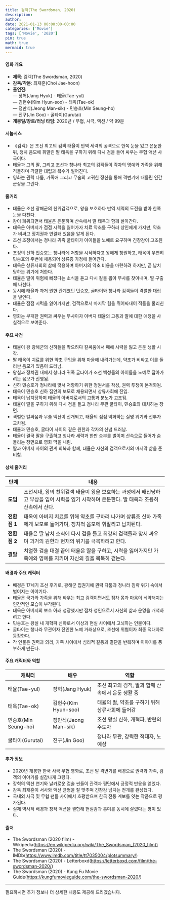```yaml
---
title: 검객(The Swordsman, 2020)
description: 
author: 
date: 2021-01-13 00:00:00+00:00
categories: ['Movie']
tags: ['Movie', '2020']
pin: true
math: true
mermaid: true
---
```

#### 영화 개요

- **제목**: 검객(The Swordsman, 2020)  
- **감독/각본**: 최재훈(Choi Jae-hoon)  
- **출연진**:  
  — 장혁(Jang Hyuk) - 태율(Tae-yul)  
  — 김현수(Kim Hyun-soo) - 태옥(Tae-ok)  
  — 정만식(Jeong Man-sik) - 민승호(Min Seung-ho)  
  — 진구(Jin Goo) - 굴타이(Gurutai)  
- **개봉일/장르/러닝 타임**: 2020년 / 무협, 사극, 액션 / 약 99분  

#### 시놉시스

- 《검객》은 조선 최고의 검객 태율이 반역 세력의 공격으로 한쪽 눈을 잃고 은둔한 뒤, 정치 음모에 휘말린 딸 태옥을 구하기 위해 다시 검을 들어 싸우는 무협 액션 사극이다.  
- 태율과 그의 딸, 그리고 조선과 청나라 최고의 검객들이 각자의 명예와 가족을 위해 격돌하며 격렬한 대립과 복수가 벌어진다.  
- 영화는 권력 다툼, 가족애 그리고 무술의 고귀한 정신을 통해 격변기에 내몰린 인간 군상을 그린다.  

#### 줄거리

- 태율은 조선 광해군의 친위검객으로, 왕을 보호하다 반역 세력의 도전을 받아 한쪽 눈을 다친다.  
- 왕이 폐위되면서 태율은 은둔하며 산속에서 딸 태옥과 함께 살아간다.  
- 태옥은 아버지가 점점 시력을 잃어가자 치료 약초를 구하러 상인에게 가지만, 약초가 비싸고 정치권과 연결돼 있음을 알게 된다.  
- 조선 조정에서는 청나라 귀족 굴타이가 아이들을 노예로 요구하며 긴장감이 고조된다.  
- 조정의 신하 민승호는 청나라에 저항을 시작하자고 왕에게 청원하고, 태옥이 우연히 민승호의 주변에 채용되어 상류층 가정에 들어간다.  
- 태옥은 상류사회의 삶에 적응하며 아버지의 약초 비용을 마련하려 하지만, 곧 납치당하는 위기에 처한다.  
- 태율은 딸이 위험에 빠졌다는 소식을 듣고 다시 칼을 뽑아 무사를 찾아내며, 딸 구출에 나선다.  
- 동시에 태율과 과거 원한 관계였던 민승호, 굴타이와 청나라 검객들이 격렬한 대립을 벌인다.  
- 태율은 점점 시력을 잃어가지만, 검객으로서 마지막 힘을 쥐어짜내어 적들을 물리친다.  
- 영화는 부패한 권력과 싸우는 무사이자 아버지 태율의 고통과 딸에 대한 애정을 사실적으로 보여준다.  

#### 주요 사건

- 태율이 왕 광해군의 신하들을 막으려다 칼싸움에서 패해 시력을 잃고 은둔 생활 시작.  
- 딸 태옥이 치료를 위한 약초 구입을 위해 마을에 내려가는데, 약초가 비싸고 이를 둘러싼 음모가 있음이 드러남.  
- 왕실과 정치권 내에서 청나라 귀족 굴타이가 조선 백성들의 아이들을 노예로 잡아가려는 음모가 진행됨.  
- 신하 민승호가 청나라에 맞서 저항하기 위한 청원서를 작성, 권력 투쟁이 본격화됨.  
- 태옥이 민승호 신하 집안의 보모로 채용되면서 상류사회에 진입.  
- 태옥이 납치당하며 태율의 아버지로서의 고통과 분노가 고조됨.  
- 태율이 딸을 구하기 위해 다시 검을 들고 청나라 무관 굴타이, 민승호와 대치하는 장면.  
- 격렬한 칼싸움과 무술 액션이 전개되고, 태율의 점점 악화하는 실명 위기와 전투가 교차됨.  
- 태율과 민승호, 굴타이 사이의 깊은 원한과 각자의 신념 드러남.  
- 태율이 결국 딸을 구출하고 청나라 세력과 한판 승부를 벌이며 산속으로 들어가 숨 돌리는 장면으로 영화 막을 내림.  
- 딸과 아버지 사이의 관계 회복과 함께, 태율은 자신의 검객으로서의 마지막 삶을 준비함.  

#### 상세 줄거리

| **단계**   | **내용**                                                                                  |
|------------|-------------------------------------------------------------------------------------------|
| **도입**   | 조선시대, 왕의 친위검객 태율이 왕을 보호하는 과정에서 배신당하고 부상을 입어 시력을 잃기 시작하며 은둔한다. 딸 태옥과 조용히 산속에서 산다. |
| **전환점 1** | 태옥이 아버지 치료를 위해 약초를 구하러 나가며 상류층 신하 가족에게 보모로 들어가며, 정치적 음모에 휘말리고 납치된다.                      |
| **전환점 2** | 태율은 딸 납치 소식에 다시 검을 들고 최강의 검객들과 맞서 싸우며 과거의 원한과 현재의 위기를 극복하려고 한다.                             |
| **결말**   | 치열한 검술 대결 끝에 태율은 딸을 구하고, 시력을 잃어가지만 가족애와 명예를 지키며 자신의 길을 묵묵히 걷는다.                                 |

#### 배경과 주요 캐릭터

- 배경은 17세기 조선 후기로, 광해군 집권기에 권력 다툼과 청나라 침략 위기 속에서 벌어지는 이야기다.  
- 태율은 국가와 가족을 위해 싸우는 최고 검객이면서도 점차 몸과 마음이 쇠약해지는 인간적인 모습이 부각된다.  
- 태옥은 아버지의 보호 아래 성장했지만 점차 성인으로서 자신의 삶과 운명을 개척하려고 한다.  
- 민승호는 왕실 내 개혁파 신하로서 이상과 현실 사이에서 고뇌하는 인물이다.  
- 굴타이는 청나라 무관이자 잔인한 노예 거래상으로, 조선에 위협이자 최종 적대자로 등장한다.  
- 각 인물은 권력과 의리, 가족 사이에서 심리적 갈등과 결단을 반복하며 이야기를 풍부하게 만든다.  

#### 주요 캐릭터와 역할

| **캐릭터** | **배우** | **역할** |
|------------|----------|----------|
| 태율(Tae-yul) | 장혁(Jang Hyuk) | 조선 최고의 검객, 딸과 함께 산속에서 은둔 생활 중 |
| 태옥(Tae-ok) | 김현수(Kim Hyun-soo) | 태율의 딸, 약초를 구하기 위해 상류사회에 들어감 |
| 민승호(Min Seung-ho) | 정만식(Jeong Man-sik) | 조선 왕실 신하, 개혁파, 반란의 주도자 |
| 굴타이(Gurutai) | 진구(Jin Goo) | 청나라 무관, 강력한 적대자, 노예상 |

#### 추가 정보

- 2020년 개봉한 한국 사극 무협 영화로, 조선 말 격변기를 배경으로 권력과 가족, 검객의 이야기를 실감나게 그렸다.  
- 장혁의 액션 연기와 날카로운 검술 씬들이 관객과 평단에서 긍정적 반응을 얻었다.  
- 감독 최재훈이 서사와 액션 균형을 잘 맞추며 긴장감 넘치는 전개를 완성했다.  
- 국내외 사극 및 무협 팬들 사이에서 호평받으며 한국 전통 계보를 잇는 작품으로 평가된다.  
- 실제 역사적 배경과 창작 액션을 결합해 현실감과 흥미를 동시에 살렸다는 평이 있다.  

#### 출처

- The Swordsman (2020 film) - Wikipedia(https://en.wikipedia.org/wiki/The_Swordsman_(2020_film))  
- The Swordsman (2020) - IMDb(https://www.imdb.com/title/tt7035004/plotsummary/)  
- The Swordsman (2020) - Letterboxd(https://letterboxd.com/film/the-swordsman-2020/)  
- The Swordsman (2020) - Kung Fu Movie Guide(https://kungfumovieguide.com/the-swordsman-2020/)

---

필요하시면 추가 정보나 더 상세한 내용도 제공해 드리겠습니다.
